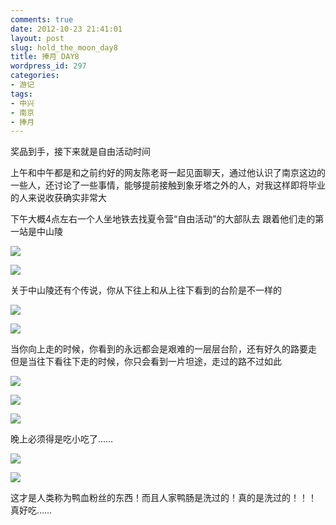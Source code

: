 ```yaml
---
comments: true
date: 2012-10-23 21:41:01
layout: post
slug: hold_the_moon_day8
title: 捧月 DAY8
wordpress_id: 297
categories:
- 游记
tags:
- 中兴
- 南京
- 捧月
---
```


奖品到手，接下来就是自由活动时间

上午和中午都是和之前约好的网友陈老哥一起见面聊天，通过他认识了南京这边的一些人，还讨论了一些事情，能够提前接触到象牙塔之外的人，对我这样即将毕业的人来说收获确实非常大

下午大概4点左右一个人坐地铁去找夏令营“自由活动”的大部队去
跟着他们走的第一站是中山陵

![](http://blog.bigtao.info/wp-content/uploads/2012/10/20120915_010-1024x769.jpg)

![](http://blog.bigtao.info/wp-content/uploads/2012/10/20120915_008-769x1024.jpg)

关于中山陵还有个传说，你从下往上和从上往下看到的台阶是不一样的

![](http://blog.bigtao.info/wp-content/uploads/2012/10/P1060709-1024x768.jpg)

![](http://blog.bigtao.info/wp-content/uploads/2012/10/20120915_011-769x1024.jpg)

当你向上走的时候，你看到的永远都会是艰难的一层层台阶，还有好久的路要走
但是当往下看往下走的时候，你只会看到一片坦途，走过的路不过如此

![](http://blog.bigtao.info/wp-content/uploads/2012/10/20120915_012-769x1024.jpg)

![](http://blog.bigtao.info/wp-content/uploads/2012/10/20120915_020-1024x769.jpg)

![](http://blog.bigtao.info/wp-content/uploads/2012/10/20120915_026-1024x769.jpg)

晚上必须得是吃小吃了……

![](http://blog.bigtao.info/wp-content/uploads/2012/10/20120915_028-1024x769.jpg)

![](http://blog.bigtao.info/wp-content/uploads/2012/10/20120915_027-1024x769.jpg)

这才是人类称为鸭血粉丝的东西！而且人家鸭肠是洗过的！真的是洗过的！！！
真好吃……
